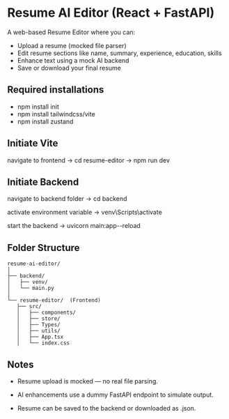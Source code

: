 # Resume AI Editor (React + FastAPI)

A web-based Resume Editor where you can:
- Upload a resume (mocked file parser)
- Edit resume sections like name, summary, experience, education, skills
- Enhance text using a mock AI backend
- Save or download your final resume

## Required installations

 - npm install init
 - npm install tailwindcss/vite
 - npm install zustand

## Initiate Vite

navigate to frontend 
-> cd resume-editor
-> npm run dev

## Initiate Backend

navigate to backend folder -> cd backend

activate environment variable -> venv\Scripts\activate

start the backend -> uvicorn main:app--reload


## Folder Structure
 ```
resume-ai-editor/
│
├── backend/
│   ├── venv/
│   └── main.py
│
└── resume-editor/  (Frontend)
    ├── src/
    │   ├── components/
    │   ├── store/
    │   ├── Types/
    │   ├── utils/
    │   ├── App.tsx
    │   └── index.css
```
## Notes
 - Resume upload is mocked — no real file parsing.

 - AI enhancements use a dummy FastAPI endpoint to simulate output.

 - Resume can be saved to the backend or downloaded as .json.

